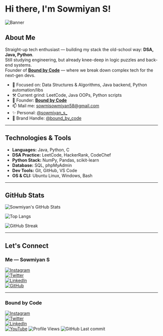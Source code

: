 # Hi there, I'm Sowmiyan S!  
![Banner](https://github.com/SOWMIYAN-S/SOWMIYAN-S/blob/main/Sowmiyan%20S_20250529_163008_0001.gif)

## About Me

Straight-up tech enthusiast — building my stack the old-school way: **DSA, Java, Python**.  
Still studying engineering, but already knee-deep in logic puzzles and back-end systems.  
Founder of [**Bound by Code**](https://instagram.com/bound_by_code) — where we break down complex tech for the next-gen devs.

- 🌱 Focused on: Data Structures & Algorithms, Java backend, Python automation/libs  
- ⚒️ Current grind: LeetCode, Java OOPs, Python scripts  
- 💼 Founder: [**Bound by Code**](https://github.com/bound-by-code)  
- 📫 Mail me: [sowmisowmiyan58@gmail.com](mailto:sowmisowmiyan58@gmail.com)  
- ✨ Personal: [@sowmiyan_s_](https://instagram.com/sowmiyan_s_)  
- 🔗 Brand Handle: [@bound_by_code](https://instagram.com/bound_by_code)  

---

## Technologies & Tools

- **Languages:** Java, Python, C  
- **DSA Practice:** LeetCode, HackerRank, CodeChef  
- **Python Stack:** NumPy, Pandas, scikit-learn  
- **Database:** SQL, phpMyAdmin  
- **Dev Tools:** Git, GitHub, VS Code  
- **OS & CLI:** Ubuntu Linux, Windows, Bash  

---

## GitHub Stats

![Sowmiyan's GitHub Stats](https://github-readme-stats.vercel.app/api?username=sowmiyan-s&show_icons=true&theme=radical)

![Top Langs](https://github-readme-stats.vercel.app/api/top-langs/?username=sowmiyan-s&layout=compact&theme=radical)

![GitHub Streak](https://github-readme-streak-stats.herokuapp.com/?user=sowmiyan-s&theme=radical)

---

## Let's Connect

### Me — Sowmiyan S

[![Instagram](https://img.shields.io/badge/-@sowmiyan__s__-E4405F?logo=instagram&logoColor=white&style=for-the-badge)](https://instagram.com/sowmiyan_s_)  
[![Twitter](https://img.shields.io/badge/-@sowmiyan__s__-1DA1F2?logo=twitter&logoColor=white&style=for-the-badge)](https://twitter.com/sowmiyan_s)  
[![LinkedIn](https://img.shields.io/badge/-Sowmiyan%20S-0077B5?logo=linkedin&logoColor=white&style=for-the-badge)](https://www.linkedin.com/in/sowmiyan-s)  
[![GitHub](https://img.shields.io/badge/-sowmiyan--s-181717?logo=github&logoColor=white&style=for-the-badge)](https://github.com/sowmiyan-s)  

---

### Bound by Code

[![Instagram](https://img.shields.io/badge/-@bound__by__code-E4405F?logo=instagram&logoColor=white&style=for-the-badge)](https://instagram.com/bound_by_code)  
[![Twitter](https://img.shields.io/badge/-@bound__by__code-1DA1F2?logo=twitter&logoColor=white&style=for-the-badge)](https://twitter.com/bound_by_code)  
[![LinkedIn](https://img.shields.io/badge/-Bound%20by%20Code-0077B5?logo=linkedin&logoColor=white&style=for-the-badge)](https://www.linkedin.com/in/bound-by-code)  
[![YouTube](https://img.shields.io/badge/-Bound%20by%20Code-FF0000?logo=youtube&logoColor=white&style=for-the-badge)](https://www.youtube.com/@bound_by_code)
![Profile Views](https://komarev.com/ghpvc/?username=SOWMIYAN-S)
![GitHub Last commit](https://img.shields.io/github/last-commit/SOWMIYAN-S/SOWMIYAN-S)
